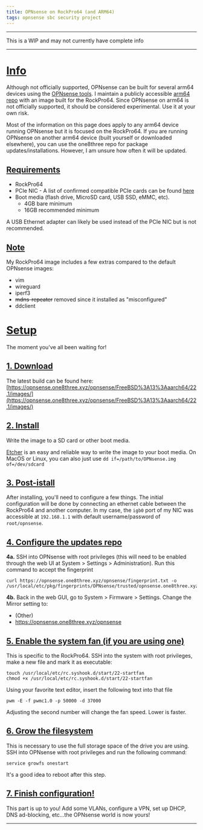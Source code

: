 ```yaml
---
title: OPNsense on RockPro64 (and ARM64)
tags: opnsense sbc security project
---
```


___
This is a WIP and may not currently have complete info

___

# <b><u>Info</u></b>
Although not officially supported, OPNsense can be built for several arm64 devices using the [OPNsense tools](https://github.com/opnsense/tools). I maintain a publicly accessible [arm64 repo](https://opnsense.one8three.xyz/) with an image built for the RockPro64. Since OPNsense on arm64 is not officially supported, it should be considered experimental. Use it at your own risk.

Most of the information on this page does apply to any arm64 device running OPNsense but it is focused on the RockPro64. If you are running OPNsense on another arm64 device (built yourself or downloaded elsewhere), you can use the one8three repo for package updates/installations. However, I am unsure how often it will be updated.

## <b><u>Requirements</u></b>
  - RockPro64 
  - PCIe NIC - A list of confirmed compatible PCIe cards can be found [here](https://wiki.freebsd.org/arm/RockChip#Tested_PCIe_devices_on_RockPro64)
  - Boot media (flash drive, MicroSD card, USB SSD, eMMC, etc). 
    - 4GB bare minimum
    - 16GB recommended minimum 

A USB Ethernet adapter can likely be used instead of the PCIe NIC but is not recommended.

## <b><u>Note</u></b>
My RockPro64 image includes a few extras compared to the default OPNsense images:
  - vim
  - wireguard
  - iperf3
  - ~~mdns-repeater~~ removed since it installed as "misconfigured"
  - ddclient

# <b><u>Setup</u></b>
The moment you've all been waiting for!

## <b><u>1. Download</u></b>
  The latest build can be found here: [https://opnsense.one8three.xyz/opnsense/FreeBSD%3A13%3Aaarch64/22.1/images/](https://opnsense.one8three.xyz/opnsense/FreeBSD%3A13%3Aaarch64/22.1/images/)

## <b><u>2. Install</u></b>
  Write the image to a SD card or other boot media.

  [Etcher](https://www.balena.io/etcher/) is an easy and reliable way to write the image to your boot media. On MacOS or Linux, you can also just use `dd if=/path/to/OPNsense.img of=/dev/sdcard` 

## <b><u>3. Post-istall</u></b>
  After installing, you'll need to configure a few things. The initial configuration will be done by connecting an ethernet cable between the RockPro64 and another computer. In my case, the `igb0` port of my NIC was accessible at `192.168.1.1` with default username/password of `root/opnsense`. 

## <b><u>4. Configure the updates repo</u></b>
<b>4a.</b> SSH into OPNsense with root privileges (this will need to be enabled through the web UI at System > Settings > Administration). Run this command to accept the fingerprint
~~~    
curl https://opnsense.one8three.xyz/opnsense/fingerprint.txt -o /usr/local/etc/pkg/fingerprints/OPNsense/trusted/opnsense.one8three.xyz
~~~

<b>4b.</b> Back in the web GUI, go to System > Firmware > Settings. Change the Mirror setting to:
  - (Other)
  - https://opnsense.one8three.xyz/opnsense

## <b><u>5. Enable the system fan (if you are using one)</u></b>
This is specific to the RockPro64. SSH into the system with root privileges, make a new file and mark it as executable:
~~~
touch /usr/local/etc/rc.syshook.d/start/22-startfan
chmod +x /usr/local/etc/rc.syshook.d/start/22-startfan
~~~
Using your favorite text editor, insert the following text into that file
~~~
pwm -E -f pwmc1.0 -p 50000 -d 37000
~~~
Adjusting the second number will change the fan speed. Lower is faster.

## <b><u>6. Grow the filesystem</u></b>
This is necessary to use the full storage space of the drive you are using. SSH into OPNsense with root privileges and run the following command:
~~~
service growfs onestart
~~~
It's a good idea to reboot after this step.

## <b><u>7. Finish configuration!</u></b>
This part is up to you! Add some VLANs, configure a VPN, set up DHCP, DNS ad-blocking, etc...the OPNsense world is now yours!



___